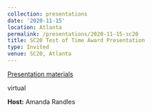```yaml
---
collection: presentations
date: '2020-11-15'
location: Atlanta
permalink: /presentations/2020-11-15-sc20
title: SC20 Test of Time Award Presentation
type: Invited
venue: SC20, Atlanta
---
```


[Presentation materials](https://youtu.be/jaF2gUTgME4)

virtual


**Host:** Amanda Randles